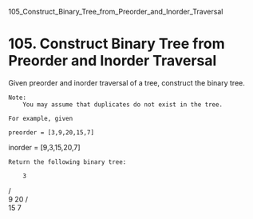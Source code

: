 105_Construct_Binary_Tree_from_Preorder_and_Inorder_Traversal
# 105. Construct Binary Tree from Preorder and Inorder Traversal

Given preorder and inorder traversal of a tree, construct the binary tree.

    Note:
        You may assume that duplicates do not exist in the tree.

    For example, given

    preorder = [3,9,20,15,7]
inorder = [9,3,15,20,7]

    Return the following binary tree:

        3
   / \
  9  20
    /  \
   15   7